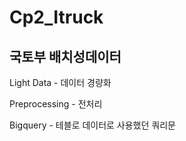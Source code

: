 # Cp2_Itruck

## **국토부 배치성데이터**

Light Data - 데이터 경량화

Preprocessing - 전처리

Bigquery - 테블로 데이터로 사용했던 쿼리문

